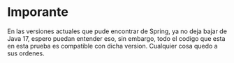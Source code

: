 # Imporante

En las versiones actuales que pude encontrar de Spring, ya no deja bajar de Java 17, espero puedan entender eso, sin embargo, todo el codigo que esta en esta prueba es compatible con dicha version.
Cualquier cosa quedo a sus ordenes.